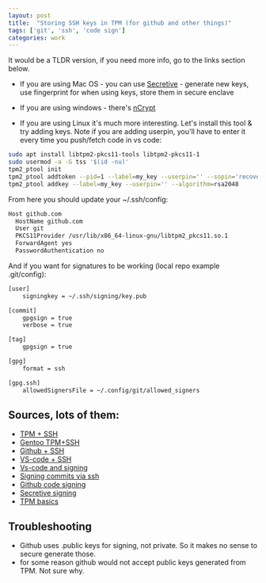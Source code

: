 ```yaml
---
layout: post
title:  "Storing SSH keys in TPM (for github and other things)"
tags: ['git', 'ssh', 'code sign']
categories: work
---
```


It would be a TLDR version, if you need more info, go to the links section below.

* If you are using Mac OS - you can use [Secretive](https://github.com/maxgoedjen/secretive) - generate new keys, use fingerprint for when using keys, store them in secure enclave
* If you are using windows - there's [nCrypt](https://github.com/unreality/nCryptAgent)

* If you are using Linux it's much more interesting. Let's install this tool & try adding keys. 
Note if you are adding userpin, you'll have to enter it every time you push/fetch code in vs code:

```bash
sudo apt install libtpm2-pkcs11-tools libtpm2-pkcs11-1
sudo usermod -a -G tss '$(id -nu)'
tpm2_ptool init
tpm2_ptool addtoken --pid=1 --label=my_key --userpin='' --sopin='recovery_password'
tpm2_ptool addkey --label=my_key --userpin='' --algorithm=rsa2048
```

From here you should update your ~/.ssh/config:
```bash
Host github.com
  HostName github.com
  User git
  PKCS11Provider /usr/lib/x86_64-linux-gnu/libtpm2_pkcs11.so.1
  ForwardAgent yes
  PasswordAuthentication no
```

And if you want for signatures to be working (local repo example .git/config):
```bash
[user]
	signingkey = ~/.ssh/signing/key.pub

[commit]
	gpgsign = true
	verbose = true

[tag]
	gpgsign = true

[gpg]
	format = ssh

[gpg.ssh]
	allowedSignersFile = ~/.config/git/allowed_signers
```


## Sources, lots of them:
* [TPM + SSH](https://blog.ledger.com/ssh-with-tpm)
* [Gentoo TPM+SSH](https://wiki.gentoo.org/wiki/Trusted_Platform_Module/SSH)
* [Github + SSH](https://docs.github.com/en/authentication/connecting-to-github-with-ssh)
* [VS-code + SSH](https://gist.github.com/carlinmack/c148564e24ce1feee8e1575029052e2c)
* [Vs-code and signing](https://stackoverflow.com/questions/45730815/how-can-i-use-git-commits-signing-in-vs-code)
* [Signing commits via ssh](https://docs.gitlab.com/ee/user/project/repository/signed_commits/ssh.html)
* [Github code signing](https://github.com/aldur/dotfiles/blob/9bd2ad7b810aa91acc3f2611910088872a588282/various/Makefile#L28)
* [Secretive signing](https://github.com/maxgoedjen/secretive/issues/262)
* [TPM basics](https://github.com/nokia/TPMCourse/blob/master/docs/keys.md)

## Troubleshooting
* Github uses .public keys for signing, not private. So it makes no sense to secure generate those.
* for some reason github would not accept public keys generated from TPM. Not sure why.